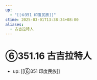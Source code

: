 ```yaml
---
up:
  - "[[⑥351 印度民族]]"
ctime: 2025-03-01T13:38:34+08:00
aliases:
  - 古吉拉特人
---
```


# ⑥351.16 古吉拉特人

- up: [[⑥351 印度民族]]
